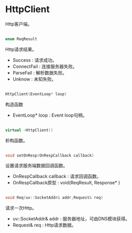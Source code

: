 # HttpClient
Http客户端。
<br></br>
```C++
enum ReqResult
```
Http请求结果。
* Success : 请求成功。
* ConnectFail : 连接服务器失败。
* ParseFail : 解析数据失败。
* Unknow  : 未知失败。
<br></br>
```C++
HttpClient(EventLoop* loop)
```
构造函数
* EventLoop* loop : Event loop句柄。
<br></br>
```C++
virtual ~HttpClient()
```
析构函数。
<br></br>
```C++
void setOnResp(OnRespCallback callback)
```
设置请求服务端数据回调函数。
* OnRespCallback callback : 请求回调函数。
* OnRespCallback原型 : void(ReqResult, Response* )
<br></br>
```C++
void Req(uv::SocketAddr& addr,Request& req)
```
请求一次Http。
* uv::SocketAddr& addr : 服务器地址，可由DNS模块获得。
* Request& req : Http请求数据。